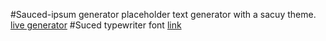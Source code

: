 #Sauced-ipsum generator
placeholder text generator with a sacuy theme. 
[live generator](http://hagata.github.io/sauced-ipsum/)
#Suced typewriter font
[link](https://github.com/hagata/sauced-ipsum/tree/master/assets/fonts)